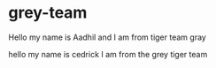 # grey-team


Hello my name is Aadhil and I am from tiger team gray


hello my name is cedrick I am from the grey tiger team
